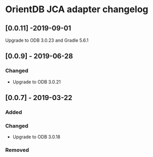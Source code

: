 # OrientDB JCA adapter changelog

## [0.0.11] -2019-09-01
Upgrade to ODB 3.0.23 and Gradle 5.6.1

## [0.0.9] - 2019-06-28

### Changed
- Upgrade to ODB 3.0.21

## [0.0.7] - 2019-03-22

### Added

### Changed
- Upgrade to ODB 3.0.18


### Removed
